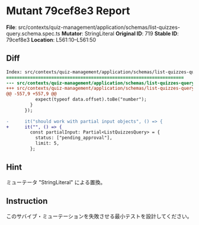 # Mutant 79cef8e3 Report

**File**: src/contexts/quiz-management/application/schemas/list-quizzes-query.schema.spec.ts
**Mutator**: StringLiteral
**Original ID**: 719
**Stable ID**: 79cef8e3
**Location**: L561:10–L561:50

## Diff

```diff
Index: src/contexts/quiz-management/application/schemas/list-quizzes-query.schema.spec.ts
===================================================================
--- src/contexts/quiz-management/application/schemas/list-quizzes-query.schema.spec.ts	original
+++ src/contexts/quiz-management/application/schemas/list-quizzes-query.schema.spec.ts	mutated #719
@@ -557,9 +557,9 @@
           expect(typeof data.offset).toBe("number");
         }
       });
 
-      it("should work with partial input objects", () => {
+      it("", () => {
         const partialInput: Partial<ListQuizzesQuery> = {
           status: ["pending_approval"],
           limit: 5,
         };
```

## Hint

ミューテータ "StringLiteral" による置換。

## Instruction

このサバイブ・ミューテーションを失敗させる最小テストを設計してください。
